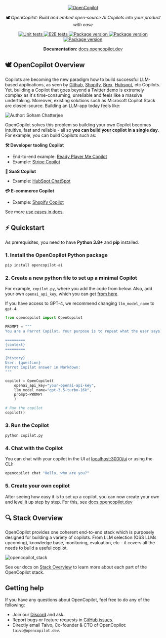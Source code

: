<p align="center">
  <a href="https://docs.opencopilot.dev"><img src="https://github.com/opencopilotdev/opencopilot/assets/5147210/ff01df76-45f5-4c91-a4ef-cd9fcd73a971" alt="OpenCopilot"></a>
</p>
<p align="center">
    <em> 🕊️ OpenCopilot: Build and embed open-source AI Copilots into your product with ease</em>
</p>
<p align="center">

<a href="https://github.com/opencopilotdev/opencopilot/actions/workflows/unit_test.yml" target="_blank">
    <img src="https://github.com/opencopilotdev/opencopilot/actions/workflows/unit_test.yml/badge.svg" alt="Unit tests">
</a>

<a href="https://github.com/opencopilotdev/opencopilot/actions/workflows/e2e_test_full.yml" target="_blank">
    <img src="https://github.com/opencopilotdev/opencopilot/actions/workflows/e2e_test_full.yml/badge.svg" alt="E2E tests">
</a>

<a href="https://twitter.com/OpenCopilot" target="_blank">
    <img src="https://img.shields.io/twitter/url/https/twitter.com/opencopilot.svg?style=social&label=Follow%20%40OpenCopilot" alt="Package version">
</a>

<a href="https://discord.gg/AmdF5d94vE" target="_blank">
    <img src="https://img.shields.io/discord/1133675019478782072?logo=discord&label=OpenCopilot" alt="Package version">
</a>

<a href="https://pypi.org/project/opencopilot-ai" target="_blank">
    <img src="https://img.shields.io/pypi/v/opencopilot-ai?color=%2334D058&label=pypi%20package" alt="Package version">
</a>
</p>

<p align="center">
  <b>Documentation:</b> <a href="https://docs.opencopilot.dev/">docs.opencopilot.dev</a>
</p>


## 🕊️ OpenCopilot Overview

Copilots are becoming the new paradigm how to build successful LLM-based applications, as seen by [Github](https://github.com/features/copilot), [Shopify](https://www.shopify.com/magic), [Brex](https://www.brex.com/journal/press/brex-openai-ai-tools-for-finance-teams), [Hubspot](https://app.hubspot.com/chatspot/chat), etc Copilots. Yet, building a Copilot that goes beyond a Twitter demo is extremely complex as it's time-consuming, unreliable and feels like a massive undertaking. Moreover, existing solutions such as Microsoft Copilot Stack are closed-source. Building an LLM-app today feels like:

![Author: Soham Chatterjee](https://github.com/opencopilotdev/opencopilot/assets/3767980/f98def43-38b6-40ed-956b-8b5498c08318)

OpenCopilot solves this problem so building your own Copilot becomes intuitive, fast and reliable - all so **you can build your copilot in a single day**. For example, you can build Copilots such as:

**🛠️ Developer tooling Copilot**

* End-to-end example: [Ready Player Me Copilot](https://github.com/opencopilotdev/opencopilot/tree/main/examples/ready_player_me_copilot)
* Example: [Stripe Copilot](https://stripe.com/newsroom/news/stripe-and-openai)

**💾 SaaS Copilot**

* Example: [HubSpot ChatSpot](https://chatspot.ai/)

**💳 E-commerce Copilot**

* Example: [Shopify Copilot](https://www.shopify.com/magic)
  
See more [use cases in docs](https://docs.opencopilot.dev/welcome/overview#use-cases).


## ⚡ Quickstart

As prerequisites, you need to have **Python 3.8+** and **pip** installed.

### 1. Install the OpenCopilot Python package

```bash
pip install opencopilot-ai
```

### 2. Create a new python file to set up a minimal Copilot
For example, `copilot.py`, where you add the code from below. Also, add your own `openai_api_key`, which you can get [from here](https://platform.openai.com/account/api-keys).

If you have access to GPT-4, we recommend changing `llm_model_name` to `gpt-4`.

```python
from opencopilot import OpenCopilot

PROMPT = """
You are a Parrot Copilot. Your purpose is to repeat what the user says, but in a different wording.

=========
{context}
=========

{history}
User: {question}
Parrot Copilot answer in Markdown:
"""

copilot = OpenCopilot(
    openai_api_key="your-openai-api-key",
    llm_model_name="gpt-3.5-turbo-16k",
    prompt=PROMPT
    )

# Run the copilot
copilot()
```

### 3. Run the Copilot

```bash
python copilot.py
```

### 4. Chat with the Copilot
You can chat with your copilot in the UI at [localhost:3000/ui](http://localhost:3000/ui) or using the CLI:

```bash
opencopilot chat "Hello, who are you?"
```

### 5. Create your own copilot

After seeing how easy it is to set up a copilot, you can now create your own and level it up step by step. For this, see [docs.opencopilot.dev](https://docs.opencopilot.dev/improve/customize-your-copilot)

## 🔍 Stack Overview
OpenCopilot provides one coherent end-to-end stack which is purposely designed for building a variety of copilots. From LLM selection (OSS LLMs upcoming), knowledge base, monitoring, evaluation, etc - it covers all the needs to build a useful copilot.

![opencopilot_stack](https://github.com/opencopilotdev/opencopilot/assets/5147210/140ca313-cf8a-4635-913e-8dbb5e33e8d4)

See our docs on [Stack Overview](https://docs.opencopilot.dev/welcome/overview#stack-overview) to learn more about each part of the OpenCopilot stack.


## Getting help

If you have any questions about OpenCopilot, feel free to do any of the following:

* Join our [Discord](https://discord.gg/AmdF5d94vE) and ask.
* Report bugs or feature requests in [GitHub issues](https://github.com/opencopilotdev/opencopilot/issues).
* Directly email Taivo, Co-founder & CTO of OpenCopilot: `taivo@opencopilot.dev`.
